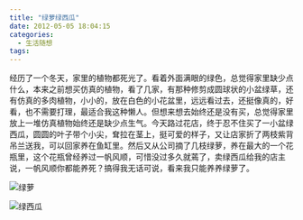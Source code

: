 ```yaml
---
title: "绿萝绿西瓜"
date: 2012-05-05 18:04:15
categories:
  - 生活随想
tags:
---
```


经历了一个冬天，家里的植物都死光了。看着外面满眼的绿色，总觉得家里缺少点什么，本来之前想买仿真的植物，看了几家，有那种修剪成圆球状的小盆绿草，还有仿真的多肉植物，小小的，放在白色的小花盆里，远远看过去，还挺像真的，好看，也不需要打理，最适合我这种懒人。但想来想去始终还是没有买，总觉得家里放上一堆仿真植物始终还是缺少点生气。今天路过花店，终于忍不住买了一小盆绿西瓜，圆圆的叶子带个小尖，耷拉在茎上，挺可爱的样子，又让店家折了两枝紫背吊兰送我，可以回家养在鱼缸里。然后又从公司摘了几枝绿萝，养在最大的一个花瓶里，这个花瓶曾经养过一帆风顺，可惜没过多久就蔫了，卖绿西瓜给我的店主说，一帆风顺你都能养死？搞得我无话可说，看来我只能养养绿萝了。 

![绿萝](../../../images/2012/IMG_9910-2012-05-05-15-08-19.jpg "绿萝")

![绿西瓜](../../../images/2012/IMG_9907-2012-05-05-15-05-44.jpg "绿西瓜")